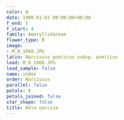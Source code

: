 ```yaml
---
color: W
date: 1900-01-01 00:00:00+00:00
f_end: 5
f_start: 4
family: Amaryllidaceae
flower_type: B
image:
- M_0_1068.JPG
latin: Narcissus poeticus subsp. poeticus
lead: M_0_1068.JPG
lead_sample: false
name: index
order: Narcissus
parallel: false
petals: 6
petals_joined: false
star_shape: false
title: Bela narcisa
---
```


